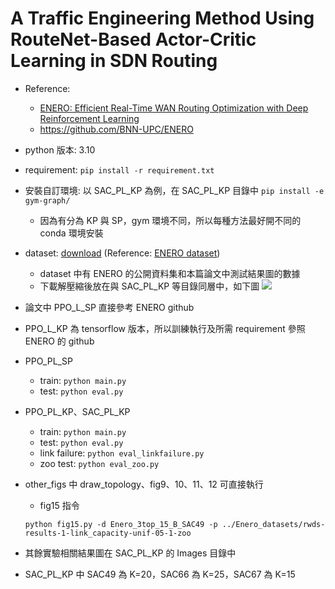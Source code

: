 # A Traffic Engineering Method Using RouteNet-Based Actor-Critic Learning in SDN Routing

- Reference:
    - [ENERO: Efficient Real-Time WAN Routing
Optimization with Deep Reinforcement Learning](https://arxiv.org/pdf/2109.10883.pdf)
    - https://github.com/BNN-UPC/ENERO
    
- python 版本: 3.10
- requirement: `pip install -r requirement.txt`
- 安裝自訂環境: 以 SAC_PL_KP 為例，在 SAC_PL_KP 目錄中 `pip install -e gym-graph/`
    - 因為有分為 KP 與 SP，gym 環境不同，所以每種方法最好開不同的 conda 環境安裝
- dataset: [download](https://drive.google.com/file/d/1I8txvqhQLfiRGfn1DqafeW7YLYwtfXOk/view?usp=sharing) (Reference: [ENERO dataset](https://drive.google.com/file/d/1gem-VQ5MY3L54B77XUYt-rTbemyKmaqs/view))
    - dataset 中有 ENERO 的公開資料集和本篇論文中測試結果圖的數據
    - 下載解壓縮後放在與 SAC_PL_KP 等目錄同層中，如下圖
    ![](https://hackmd.io/_uploads/rJfZUXR32.png)

- 論文中 PPO_L_SP 直接參考 ENERO github

- PPO_L_KP 為 tensorflow 版本，所以訓練執行及所需 requirement 參照 ENERO 的 github

- PPO_PL_SP
    - train: `python main.py`
    - test: `python eval.py`
- PPO_PL_KP、SAC_PL_KP
    - train: `python main.py`
    - test: `python eval.py`
    - link failure: `python eval_linkfailure.py`
    - zoo test: `python eval_zoo.py`
- other_figs 中 draw_topology、fig9、10、11、12 可直接執行
    - fig15 指令
    ```
    python fig15.py -d Enero_3top_15_B_SAC49 -p ../Enero_datasets/rwds-results-1-link_capacity-unif-05-1-zoo
    ```
- 其餘實驗相關結果圖在 SAC_PL_KP 的 Images 目錄中

- SAC_PL_KP 中 SAC49 為 K=20，SAC66 為 K=25，SAC67 為 K=15
